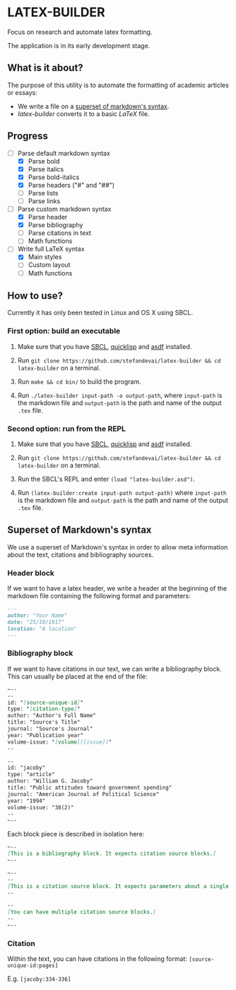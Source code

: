 # LATEX-BUILDER

Focus on research and automate latex formatting.

The application is in its early development stage.

## What is it about?

The purpose of this utility is to automate the formatting of academic articles or essays:

- We write a file on a [superset of markdown's syntax](#superset-of-markdowns-syntax).
- *latex-builder* converts it to a basic *LaTeX* file.

## Progress

- [ ] Parse default markdown syntax
  - [x] Parse bold
  - [x] Parse italics
  - [x] Parse bold-italics
  - [x] Parse headers ("#" and "##")
  - [ ] Parse lists
  - [ ] Parse links
 
- [ ] Parse custom markdown syntax
  - [x] Parse header
  - [x] Parse bibliography
  - [ ] Parse citations in text
  - [ ] Math functions

- [ ] Write full LaTeX syntax
  - [x] Main styles
  - [ ] Custom layout
  - [ ] Math functions

## How to use?

Currently it has only been tested in Linux and OS X using SBCL.

### First option: build an executable

1. Make sure that you have [SBCL](http://www.sbcl.org/), [quicklisp](https://www.quicklisp.org/beta/) and [asdf](https://common-lisp.net/project/asdf/) installed.

2. Run `git clone https://github.com/stefandevai/latex-builder && cd latex-builder` on a terminal.

3. Run `make && cd bin/` to build the program.

4. Run `./latex-builder input-path -o output-path`, where `input-path` is the markdown file and `output-path` is the path and name of the output `.tex` file.

### Second option: run from the REPL

1. Make sure that you have [SBCL](http://www.sbcl.org/), [quicklisp](https://www.quicklisp.org/beta/) and [asdf](https://common-lisp.net/project/asdf/) installed.

2. Run `git clone https://github.com/stefandevai/latex-builder && cd latex-builder` on a terminal.

3. Run the SBCL's REPL and enter `(load "latex-builder.asd")`.

4. Run `(latex-builder:create input-path output-path)` where `input-path` is the markdown file and `output-path` is the path and name of the output `.tex` file.


## Superset of Markdown's syntax

We use a superset of Markdown's syntax in order to allow meta information about the text, citations and bibliography sources.

### Header block

If we want to have a latex header, we write a header at the beginning of the markdown file containing the following format and parameters:

~~~markdown
---
author: "Your Name"
date: "25/10/1917"
location: "A location"
---
~~~

### Bibliography block

If we want to have citations in our text, we can write a bibliography block. This can usually be placed at the end of the file:

~~~markdown
~--
--
id: "[source-unique-id]"
type: "[citation-type]"
author: "Author's Full Name"
title: "Source's Title"
journal: "Source's Journal"
year: "Publication year"
volume-issue: "[volume]([issue])"
--

--
id: "jacoby"
type: "article"
author: "William G. Jacoby"
title: "Public attitudes toward government spending"
journal: "American Journal of Political Science"
year: "1994"
volume-issue: "38(2)"
--
~--
~~~

Each block piece is described in isolation here:

~~~markdown
~--
[This is a bibliography block. It expects citation source blocks.]
~--

~--
--
[This is a citation source block. It expects parameters about a single source.]
--

--
[You can have multiple citation source blocks.]
--
~--
~~~
### Citation

Within the text, you can have citations in the following format:
`[source-unique-id:pages]`

E.g.
`[jacoby:334-336]`
